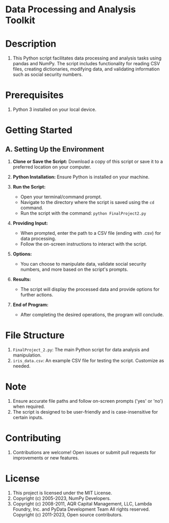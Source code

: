 # Data Processing and Analysis Toolkit

# Description

1. This Python script facilitates data processing and analysis tasks using pandas and NumPy. The script includes functionality for reading CSV files, creating dictionaries, modifying data, and validating information such as social security numbers.

# Prerequisites

1. Python 3 installed on your local device.

# Getting Started

## A. Setting Up the Environment

1. **Clone or Save the Script:** Download a copy of this script or save it to a preferred location on your computer.

2. **Python Installation:** Ensure Python is installed on your machine.

3. **Run the Script:**
    - Open your terminal/command prompt.
    - Navigate to the directory where the script is saved using the `cd` command.
    - Run the script with the command: `python FinalProject2.py`

4. **Providing Input:**
    - When prompted, enter the path to a CSV file (ending with .csv) for data processing.
    - Follow the on-screen instructions to interact with the script.

5. **Options:**
    - You can choose to manipulate data, validate social security numbers, and more based on the script's prompts.

6. **Results:**
    - The script will display the processed data and provide options for further actions.

7. **End of Program:**
    - After completing the desired operations, the program will conclude.

# File Structure

1. `FinalProject_2.py`: The main Python script for data analysis and manipulation.
2. `iris_data.csv`: An example CSV file for testing the script. Customize as needed.

# Note

1. Ensure accurate file paths and follow on-screen prompts ('yes' or 'no') when required.
2. The script is designed to be user-friendly and is case-insensitive for certain inputs.

# Contributing

1. Contributions are welcome! Open issues or submit pull requests for improvements or new features.

# License

1. This project is licensed under the MIT License.
2. Copyright (c) 2005-2023, NumPy Developers.
3. Copyright (c) 2008-2011, AQR Capital Management, LLC, Lambda Foundry, Inc. and PyData Development Team
    All rights reserved.
    Copyright (c) 2011-2023, Open source contributors.
